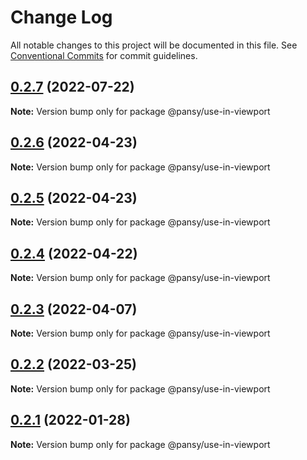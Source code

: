 # Change Log

All notable changes to this project will be documented in this file.
See [Conventional Commits](https://conventionalcommits.org) for commit guidelines.

## [0.2.7](https://github.com/pansyjs/react-hooks/compare/@pansy/use-in-viewport@0.2.6...@pansy/use-in-viewport@0.2.7) (2022-07-22)

**Note:** Version bump only for package @pansy/use-in-viewport





## [0.2.6](https://github.com/pansyjs/react-hooks/compare/@pansy/use-in-viewport@0.2.5...@pansy/use-in-viewport@0.2.6) (2022-04-23)

**Note:** Version bump only for package @pansy/use-in-viewport





## [0.2.5](https://github.com/pansyjs/react-hooks/compare/@pansy/use-in-viewport@0.2.4...@pansy/use-in-viewport@0.2.5) (2022-04-23)

**Note:** Version bump only for package @pansy/use-in-viewport





## [0.2.4](https://github.com/pansyjs/react-hooks/compare/@pansy/use-in-viewport@0.2.3...@pansy/use-in-viewport@0.2.4) (2022-04-22)

**Note:** Version bump only for package @pansy/use-in-viewport





## [0.2.3](https://github.com/pansyjs/react-hooks/compare/@pansy/use-in-viewport@0.2.2...@pansy/use-in-viewport@0.2.3) (2022-04-07)

**Note:** Version bump only for package @pansy/use-in-viewport





## [0.2.2](https://github.com/pansyjs/react-hooks/compare/@pansy/use-in-viewport@0.2.1...@pansy/use-in-viewport@0.2.2) (2022-03-25)

**Note:** Version bump only for package @pansy/use-in-viewport





## [0.2.1](https://github.com/pansyjs/react-hooks/compare/@pansy/use-in-viewport@0.2.0...@pansy/use-in-viewport@0.2.1) (2022-01-28)

**Note:** Version bump only for package @pansy/use-in-viewport
